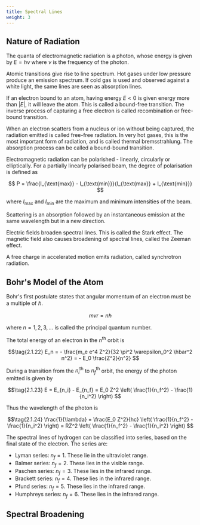 ```yaml
---
title: Spectral Lines
weight: 3
---
```


## Nature of Radiation

The quanta of electromagnetic radiation is a photon, whose energy is given by $E = h \nu$ where $\nu$ is the frequency of the photon.

Atomic transitions give rise to line spectrum. Hot gases under low pressure produce an emission spectrum. If cold gas is used and observed against a white light, the same lines are seen as absorption lines.

If an electron bound to an atom, having energy $E < 0$ is given energy more than $|E|$, it will leave the atom. This is called a bound-free transition. The inverse process of capturing a free electron is called recombination or free-bound transition.

When an electron scatters from a nucleus or ion without being captured, the radiation emitted is called free-free radiation. In very hot gases, this is the most important form of radiation, and is called thermal bremsstrahlung. The absorption process can be called a bound-bound transition.

Electromagnetic radiation can be polarished - linearly, circularly or elliptically. For a partially linearly polarised beam, the degree of polarisation is defined as

$$ P = \frac{I_{\text{max}} - I_{\text{min}}}{I_{\text{max}} + I_{\text{min}}} $$

where $I_\text{max}$ and $I_\text{min}$ are the maximum and minimum intensities of the beam.

Scattering is an absorption followed by an instantaneous emission at the same wavelength but in a new direction.

Electric fields broaden spectral lines. This is called the Stark effect. The magnetic field also causes broadening of spectral lines, called the Zeeman effect.

A free charge in accelerated motion emits radiation, called synchrotron radiation.

## Bohr's Model of the Atom

Bohr's first postulate states that angular momentum of an electron must be a multiple of $\hbar$.

$$ mvr = n \hbar $$

where $n = 1,2,3, \ldots$ is called the principal quantum number.

The total energy of an electron in the $n^\text{th}$ orbit is

$$\tag{2.1.22} E_n = - \frac{m_e e^4 Z^2}{32 \pi^2 \varepsilon_0^2 \hbar^2 n^2} = - E_0 \frac{Z^2}{n^2} $$

During a transition from the $n_i^\text{th}$ to $n_f^\text{th}$ orbit, the energy of the photon emitted is given by

$$\tag{2.1.23} E = E_{n_i} - E_{n_f} = E_0 Z^2 \left( \frac{1}{n_f^2} - \frac{1}{n_i^2} \right) $$

Thus the wavelength of the photon is

$$\tag{2.1.24} \frac{1}{\lambda} = \frac{E_0 Z^2}{hc} \left( \frac{1}{n_f^2} - \frac{1}{n_i^2} \right) = RZ^2 \left( \frac{1}{n_f^2} - \frac{1}{n_i^2} \right) $$

The spectral lines of hydrogen can be classified into series, based on the final state of the electron. The series are:

- Lyman series: $n_f = 1$. These lie in the ultraviolet range.
- Balmer series: $n_f = 2$. These lies in the visible range.
- Paschen series: $n_f = 3$. These lies in the infrared range.
- Brackett series: $n_f = 4$. These lies in the infrared range.
- Pfund series: $n_f = 5$. These lies in the infrared range.
- Humphreys series: $n_f = 6$. These lies in the infrared range.

## Spectral Broadening
